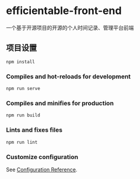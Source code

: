 # efficientable-front-end

一个基于开源项目的开源的个人时间记录、管理平台前端

## 项目设置
```
npm install
```

### Compiles and hot-reloads for development
```
npm run serve
```

### Compiles and minifies for production
```
npm run build
```

### Lints and fixes files
```
npm run lint
```

### Customize configuration
See [Configuration Reference](https://cli.vuejs.org/config/).
